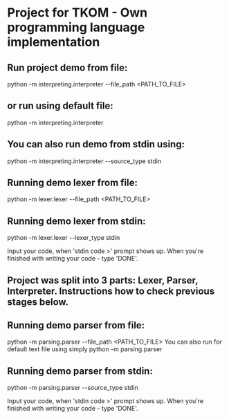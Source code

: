 # Project for TKOM - Own programming language implementation


## Run project demo from file:
python -m interpreting.interpreter --file_path <PATH_TO_FILE>
## or run using default file:
python -m interpreting.interpreter
## You can also run demo from stdin using:
python -m interpreting.interpreter --source_type stdin

## Running demo lexer from file:
python -m lexer.lexer --file_path <PATH_TO_FILE>
## Running demo lexer from stdin:
python -m lexer.lexer --lexer_type stdin

Input your code, when 'stdin code >' prompt shows up.
When you're finished with writing your code - type 'DONE'.

## Project was split into 3 parts: Lexer, Parser, Interpreter. Instructions how to check previous stages below.

## Running demo parser from file:
python -m parsing.parser --file_path <PATH_TO_FILE>
You can also run for default text file using simply python -m parsing.parser

## Running demo parser from stdin:
python -m parsing.parser --source_type stdin

Input your code, when 'stdin code >' prompt shows up.
When you're finished with writing your code - type 'DONE'.